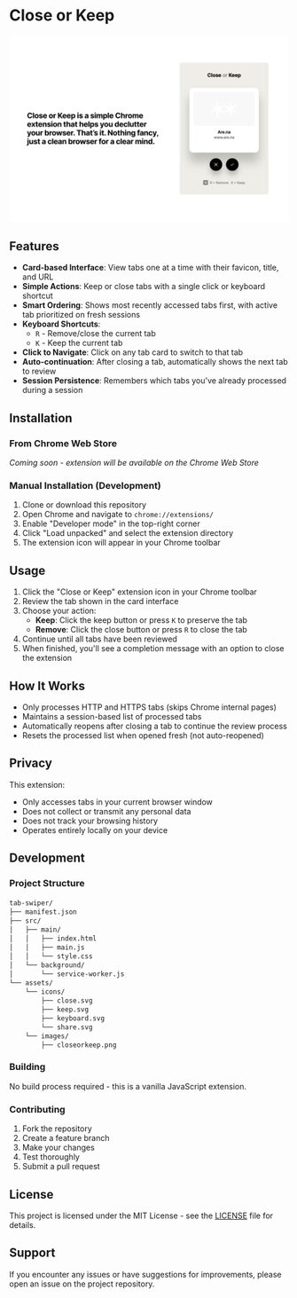 # Close or Keep

![Close or Keep Extension](assets/images/closeorkeep.png)

## Features

- **Card-based Interface**: View tabs one at a time with their favicon, title, and URL
- **Simple Actions**: Keep or close tabs with a single click or keyboard shortcut
- **Smart Ordering**: Shows most recently accessed tabs first, with active tab prioritized on fresh sessions
- **Keyboard Shortcuts**: 
  - `R` - Remove/close the current tab
  - `K` - Keep the current tab
- **Click to Navigate**: Click on any tab card to switch to that tab
- **Auto-continuation**: After closing a tab, automatically shows the next tab to review
- **Session Persistence**: Remembers which tabs you've already processed during a session

## Installation

### From Chrome Web Store
*Coming soon - extension will be available on the Chrome Web Store*

### Manual Installation (Development)
1. Clone or download this repository
2. Open Chrome and navigate to `chrome://extensions/`
3. Enable "Developer mode" in the top-right corner
4. Click "Load unpacked" and select the extension directory
5. The extension icon will appear in your Chrome toolbar

## Usage

1. Click the "Close or Keep" extension icon in your Chrome toolbar
2. Review the tab shown in the card interface
3. Choose your action:
   - **Keep**: Click the keep button or press `K` to preserve the tab
   - **Remove**: Click the close button or press `R` to close the tab
4. Continue until all tabs have been reviewed
5. When finished, you'll see a completion message with an option to close the extension

## How It Works

- Only processes HTTP and HTTPS tabs (skips Chrome internal pages)
- Maintains a session-based list of processed tabs
- Automatically reopens after closing a tab to continue the review process
- Resets the processed list when opened fresh (not auto-reopened)

## Privacy

This extension:
- Only accesses tabs in your current browser window
- Does not collect or transmit any personal data
- Does not track your browsing history
- Operates entirely locally on your device

## Development

### Project Structure
```
tab-swiper/
├── manifest.json
├── src/
│   ├── main/
│   │   ├── index.html
│   │   ├── main.js
│   │   └── style.css
│   └── background/
│       └── service-worker.js
└── assets/
    └── icons/
        ├── close.svg
        ├── keep.svg
        ├── keyboard.svg
        └── share.svg
    └── images/
        ├── closeorkeep.png
```

### Building
No build process required - this is a vanilla JavaScript extension.

### Contributing
1. Fork the repository
2. Create a feature branch
3. Make your changes
4. Test thoroughly
5. Submit a pull request

## License

This project is licensed under the MIT License - see the [LICENSE](LICENSE) file for details.

## Support

If you encounter any issues or have suggestions for improvements, please open an issue on the project repository.
